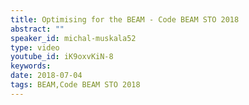 ```yaml
---
title: Optimising for the BEAM - Code BEAM STO 2018
abstract: ""
speaker_id: michal-muskala52
type: video
youtube_id: iK9oxvKiN-8
keywords: 
date: 2018-07-04
tags: BEAM,Code BEAM STO 2018
---
```


